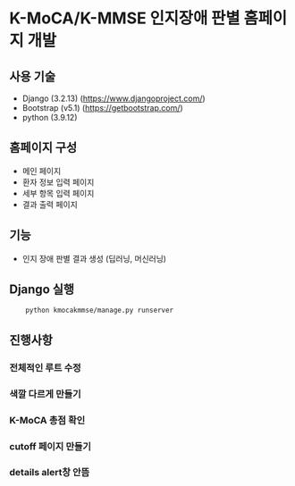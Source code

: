 # K-MoCA/K-MMSE 인지장애 판별 홈페이지 개발

## 사용 기술
- Django (3.2.13) (https://www.djangoproject.com/)
- Bootstrap (v5.1) (https://getbootstrap.com/)
- python (3.9.12)

## 홈페이지 구성

- 메인 페이지 
- 환자 정보 입력 페이지
- 세부 항목 입력 페이지
- 결과 출력 페이지


## 기능

- 인지 장애 판별 결과 생성 (딥러닝, 머신러닝)

## Django 실행
``` 
    python kmocakmmse/manage.py runserver 
```

## 진행사항

### 전체적인 루트 수정

### 색깔 다르게 만들기

### K-MoCA 총점 확인

### cutoff 페이지 만들기

### details alert창 안뜸